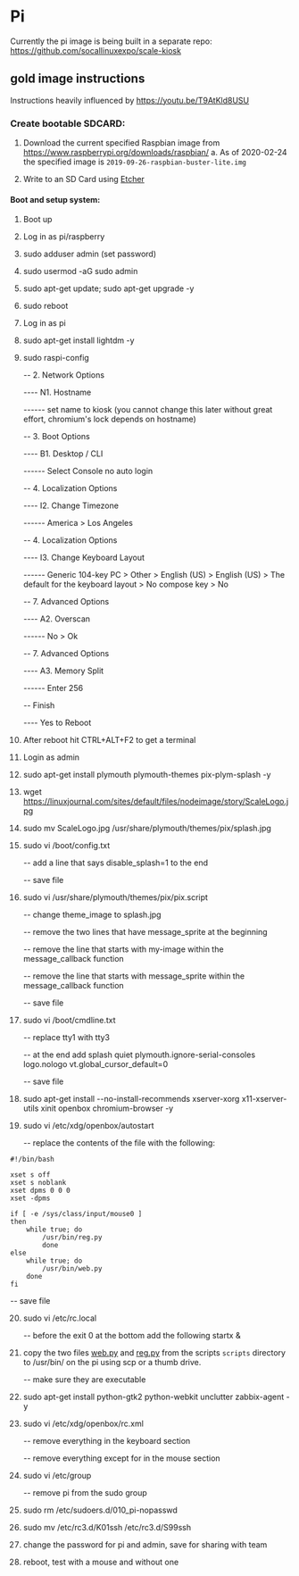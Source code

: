 # Pi

Currently the pi image is being built in a separate repo: https://github.com/socallinuxexpo/scale-kiosk

## gold image instructions

Instructions heavily influenced by https://youtu.be/T9AtKld8USU

### Create bootable SDCARD:

1. Download the current specified Raspbian image from https://www.raspberrypi.org/downloads/raspbian/
   a. As of 2020-02-24 the specified image is `2019-09-26-raspbian-buster-lite.img`

2. Write to an SD Card using [Etcher](https://www.balena.io/etcher/)

#### Boot and setup system:

1. Boot up

2. Log in as pi/raspberry

3. sudo adduser admin (set password)

4. sudo usermod -aG sudo admin

5. sudo apt-get update; sudo apt-get upgrade -y

6. sudo reboot

7. Log in as pi

8. sudo apt-get install lightdm -y

9. sudo raspi-config

	-- 2. Network Options

	---- N1. Hostname

	------ set name to kiosk (you cannot change this later without great effort, chromium's lock depends on hostname)
	
	-- 3. Boot Options

	---- B1. Desktop / CLI

	------ Select Console no auto login

	-- 4. Localization Options
	
	---- I2. Change Timezone

	------ America > Los Angeles

	-- 4. Localization Options

	---- I3. Change Keyboard Layout

	------ Generic 104-key PC > Other > English (US) > English (US) > The default for the keyboard layout > No compose key > No

	-- 7. Advanced Options

	---- A2. Overscan

	------ No > Ok

	-- 7. Advanced Options

	---- A3. Memory Split

	------ Enter 256

	-- Finish

	---- Yes to Reboot

10. After reboot hit CTRL+ALT+F2 to get a terminal

11. Login as admin

12. sudo apt-get install plymouth plymouth-themes pix-plym-splash -y

13. wget https://linuxjournal.com/sites/default/files/nodeimage/story/ScaleLogo.jpg

14. sudo mv ScaleLogo.jpg /usr/share/plymouth/themes/pix/splash.jpg

15. sudo vi /boot/config.txt

	-- add a line that says disable_splash=1 to the end

	-- save file

16. sudo vi /usr/share/plymouth/themes/pix/pix.script

	-- change theme_image to splash.jpg

	-- remove the two lines that have message_sprite at the beginning

	-- remove the line that starts with my-image within the message_callback function

	-- remove the line that starts with message_sprite within the message_callback function

	-- save file

17. sudo vi /boot/cmdline.txt

	-- replace tty1 with tty3

	-- at the end add splash quiet plymouth.ignore-serial-consoles logo.nologo vt.global_cursor_default=0

	-- save file

18. sudo apt-get install --no-install-recommends xserver-xorg x11-xserver-utils xinit openbox chromium-browser -y

19. sudo vi /etc/xdg/openbox/autostart

	-- replace the contents of the file with the following:

```
#!/bin/bash

xset s off
xset s noblank
xset dpms 0 0 0
xset -dpms

if [ -e /sys/class/input/mouse0 ]
then
	while true; do
		/usr/bin/reg.py
        done
else
	while true; do
		/usr/bin/web.py
	done
fi
```

-- save file

20. sudo vi /etc/rc.local

	-- before the exit 0 at the bottom add the following
startx &

21. copy the two files [web.py](./scripts/web.py) and [reg.py](./scripts/reg.py) from the scripts `scripts` directory to /usr/bin/ on the pi using scp or a thumb drive.

	-- make sure they are executable

22. sudo apt-get install python-gtk2 python-webkit unclutter zabbix-agent -y

23. sudo vi /etc/xdg/openbox/rc.xml

	-- remove everything in the keyboard section

	-- remove everything except for <doubleClickTime> in the mouse section

24. sudo vi /etc/group

	-- remove pi from the sudo group

25. sudo rm /etc/sudoers.d/010_pi-nopasswd

26. sudo mv /etc/rc3.d/K01ssh /etc/rc3.d/S99ssh

27. change the password for pi and admin, save for sharing with team

28. reboot, test with a mouse and without one
